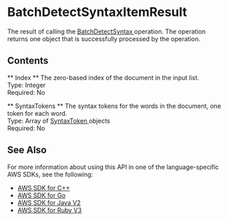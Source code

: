 # BatchDetectSyntaxItemResult<a name="API_BatchDetectSyntaxItemResult"></a>

The result of calling the [ BatchDetectSyntax ](API_BatchDetectSyntax.md) operation\. The operation returns one object that is successfully processed by the operation\.

## Contents<a name="API_BatchDetectSyntaxItemResult_Contents"></a>

 ** Index **   <a name="comprehend-Type-BatchDetectSyntaxItemResult-Index"></a>
The zero\-based index of the document in the input list\.  
Type: Integer  
Required: No

 ** SyntaxTokens **   <a name="comprehend-Type-BatchDetectSyntaxItemResult-SyntaxTokens"></a>
The syntax tokens for the words in the document, one token for each word\.  
Type: Array of [ SyntaxToken ](API_SyntaxToken.md) objects  
Required: No

## See Also<a name="API_BatchDetectSyntaxItemResult_SeeAlso"></a>

For more information about using this API in one of the language\-specific AWS SDKs, see the following:
+  [ AWS SDK for C\+\+](https://docs.aws.amazon.com/goto/SdkForCpp/comprehend-2017-11-27/BatchDetectSyntaxItemResult) 
+  [ AWS SDK for Go](https://docs.aws.amazon.com/goto/SdkForGoV1/comprehend-2017-11-27/BatchDetectSyntaxItemResult) 
+  [ AWS SDK for Java V2](https://docs.aws.amazon.com/goto/SdkForJavaV2/comprehend-2017-11-27/BatchDetectSyntaxItemResult) 
+  [ AWS SDK for Ruby V3](https://docs.aws.amazon.com/goto/SdkForRubyV3/comprehend-2017-11-27/BatchDetectSyntaxItemResult) 
